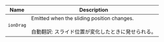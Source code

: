 
| Name | Description |
| --- | --- |
| `ionDrag` | Emitted when the sliding position changes.<br /><br />自動翻訳: スライド位置が変化したときに発せられる。 |


